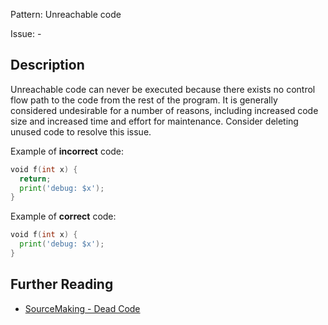 Pattern: Unreachable code

Issue: -

## Description

Unreachable code can never be executed because there exists no control flow path to the code from the rest of the program. It is generally considered undesirable for a number of reasons, including increased code size and increased time and effort for maintenance. Consider deleting unused code to resolve this issue.

Example of **incorrect** code:

```go
void f(int x) {
  return;
  print('debug: $x');
}
```

Example of **correct** code:

```go
void f(int x) {
  print('debug: $x');
}
```

## Further Reading

* [SourceMaking - Dead Code](https://sourcemaking.com/refactoring/smells/dead-code)
